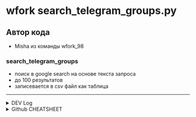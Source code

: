 # wfork search_telegram_groups.py
## Автор кода
- Misha из команды wfork_98

### search_telegram_groups
- поиск в google search на основе текста запроса
- до 100 результатов
- записевается в csv файл как таблица

--- 

<details>
  <summary>DEV Log</summary>

### v.0.1.0
- создан скрипт для получения результата в csv файле
- создан .env для разделения ключей от скрипта
- создан settings.yaml для предворительной настройки перед запуском
### v.0.1.1
- заменить txt на csv
- обнавлен README.md

### ПЛАНЫ НА БУДУЩЕЕ
- после записи данных выслать полученные данные в n8n используя POST запрос 


</details>



<details>
  <summary>Github CHEATSHEET</summary>

## Load last updates and replace existing local files
git fetch origin; git reset --hard origin/master; git clean -fd  

## Select a hash from the last 10 commits
git log --oneline -n 10  

## Use the hash to get that exact version locally
git fetch origin; git checkout master; git reset --hard 1eaef8b; git clean -fdx  

## Update repository
git add .  
git commit -m "обнавлен README.md"  
git push

</details>
